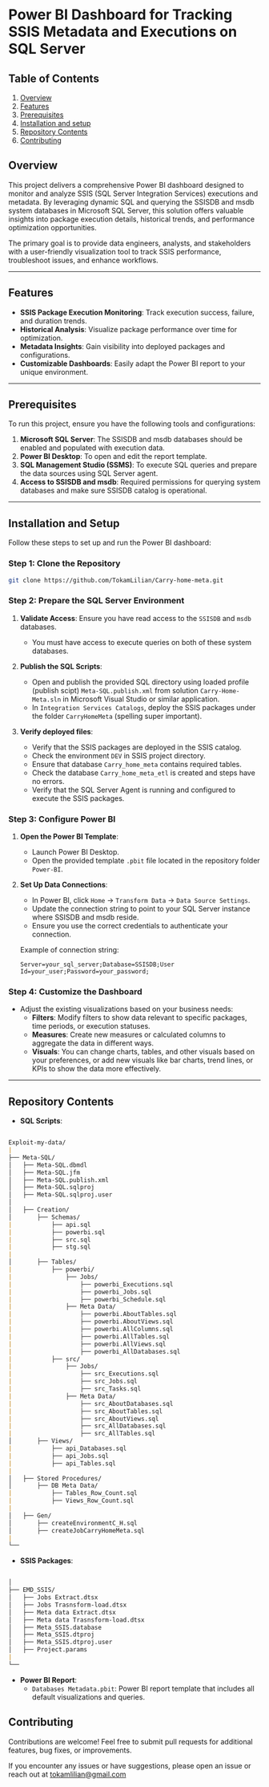 # Power BI Dashboard for Tracking SSIS Metadata and Executions on SQL Server 

## Table of Contents
1. [Overview](#overview)
2. [Features](#features)
3. [Prerequisites](#prerequisites)
4. [Installation and setup](#installation-and-setup)
5. [Repository Contents](#repository-contents)
6. [Contributing](#contributing)

## Overview  

This project delivers a comprehensive Power BI dashboard designed to monitor and analyze SSIS (SQL Server Integration Services) executions and metadata. By leveraging dynamic SQL and querying the SSISDB and msdb system databases in Microsoft SQL Server, this solution offers valuable insights into package execution details, historical trends, and performance optimization opportunities.  

The primary goal is to provide data engineers, analysts, and stakeholders with a user-friendly visualization tool to track SSIS performance, troubleshoot issues, and enhance workflows.  

---

## Features  

- **SSIS Package Execution Monitoring**: Track execution success, failure, and duration trends.  
- **Historical Analysis**: Visualize package performance over time for optimization.  
- **Metadata Insights**: Gain visibility into deployed packages and configurations.  
- **Customizable Dashboards**: Easily adapt the Power BI report to your unique environment.  

---

## Prerequisites  

To run this project, ensure you have the following tools and configurations:  

1. **Microsoft SQL Server**: The SSISDB and msdb databases should be enabled and populated with execution data.  
2. **Power BI Desktop**: To open and edit the report template.  
3. **SQL Management Studio (SSMS)**: To execute SQL queries and prepare the data sources using SQL Server agent.  
4. **Access to SSISDB and msdb**: Required permissions for querying system databases and make sure SSISDB catalog is operational.  

---

## Installation and Setup  

Follow these steps to set up and run the Power BI dashboard:  

### Step 1: Clone the Repository  
```bash  
git clone https://github.com/TokamLilian/Carry-home-meta.git
```

### Step 2: Prepare the SQL Server Environment  

1. **Validate Access**: Ensure you have read access to the `SSISDB` and `msdb` databases.  
   - You must have access to execute queries on both of these system databases.  

2. **Publish the SQL Scripts**:  
   - Open and publish the provided SQL directory using loaded profile (publish scipt) `Meta-SQL.publish.xml` from solution `Carry-Home-Meta.sln` in Microsoft Visual Studio or similar application.  
   - In `Integration Services Catalogs`, deploy the SSIS packages under the folder `CarryHomeMeta` (spelling super important).  

3. **Verify deployed files**:
    - Verify that the SSIS packages are deployed in the SSIS catalog.
    - Check the environment `DEV` in SSIS project directory.
    - Ensure that database `Carry_home_meta` contains required tables.
    - Check the database `Carry_home_meta_etl` is created and steps have no errors.
    - Verify that the SQL Server Agent is running and configured to execute the SSIS packages.

### Step 3: Configure Power BI  

1. **Open the Power BI Template**:  
   - Launch Power BI Desktop.  
   - Open the provided template `.pbit` file located in the repository folder `Power-BI`.  

2. **Set Up Data Connections**:  
   - In Power BI, click `Home` -> `Transform Data` -> `Data Source Settings`.  
   - Update the connection string to point to your SQL Server instance where SSISDB and msdb reside.  
   - Ensure you use the correct credentials to authenticate your connection.  

   Example of connection string:

   ```plaintext
   Server=your_sql_server;Database=SSISDB;User Id=your_user;Password=your_password;
   ```

### Step 4: Customize the Dashboard  

- Adjust the existing visualizations based on your business needs:
  - **Filters**: Modify filters to show data relevant to specific packages, time periods, or execution statuses.
  - **Measures**: Create new measures or calculated columns to aggregate the data in different ways.
  - **Visuals**: You can change charts, tables, and other visuals based on your preferences, or add new visuals like bar charts, trend lines, or KPIs to show the data more effectively.
  
---

## Repository Contents  

- **SQL Scripts**:  
```markdown

Exploit-my-data/
|
├── Meta-SQL/
│   ├── Meta-SQL.dbmdl
│   ├── Meta-SQL.jfm
│   ├── Meta-SQL.publish.xml
│   ├── Meta-SQL.sqlproj
│   ├── Meta-SQL.sqlproj.user
│   
│   ├── Creation/
│       ├── Schemas/
|           ├── api.sql
|           ├── powerbi.sql
|           ├── src.sql
|           ├── stg.sql
|
│       ├── Tables/
|           ├── powerbi/
|               ├── Jobs/
|                   ├── powerbi_Executions.sql
|                   ├── powerbi_Jobs.sql
|                   ├── powerbi_Schedule.sql
|               ├── Meta Data/
|                   ├── powerbi.AboutTables.sql
|                   ├── powerbi.AboutViews.sql
|                   ├── powerbi.AllColumns.sql
|                   ├── powerbi.AllTables.sql
|                   ├── powerbi.AllViews.sql
|                   ├── powerbi_AllDatabases.sql
|           ├── src/
|               ├── Jobs/
|                   ├── src_Executions.sql
|                   ├── src_Jobs.sql
|                   ├── src_Tasks.sql
|               ├── Meta Data/
|                   ├── src_AboutDatabases.sql
|                   ├── src_AboutTables.sql
|                   ├── src_AboutViews.sql
|                   ├── src_AllDatabases.sql
|                   ├── src_AllTables.sql
│       ├── Views/
|           ├── api_Databases.sql
|           ├── api_Jobs.sql
|           ├── api_Tables.sql
|
│   ├── Stored Procedures/
│       ├── DB Meta Data/
|           ├── Tables_Row_Count.sql
|           ├── Views_Row_Count.sql
|
│   ├── Gen/
│       ├── createEnvironmentC_H.sql
│       ├── createJobCarryHomeMeta.sql
|       
└── 
```

- **SSIS Packages**:
```markdown

│
├── EMD_SSIS/
│   ├── Jobs Extract.dtsx
│   ├── Jobs Trasnsform-load.dtsx
│   ├── Meta data Extract.dtsx
│   ├── Meta data Trasnsform-load.dtsx
│   ├── Meta_SSIS.database
│   ├── Meta_SSIS.dtproj
│   ├── Meta_SSIS.dtproj.user
│   ├── Project.params
|
└── 
```

- **Power BI Report**:  
  - `Databases Metadata.pbit`: Power BI report template that includes all default visualizations and queries.

## Contributing
Contributions are welcome! Feel free to submit pull requests for additional features, bug fixes, or improvements.

If you encounter any issues or have suggestions, please open an issue or reach out at tokamlilian@gmail.com
